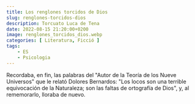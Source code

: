 ```yaml
---
title: Los renglones torcidos de Dios
slug: renglones-torcidos-dios
description: Torcuato Luca de Tena
date: 2022-08-15 21:20:00+0200
image: renglones_torcidos_dios.webp
categories: [ Literatura, Ficció ]
tags:
    - ES
    - Psicologia
---
```


Recordaba, en fin, las palabras del "Autor de la Teoría de los Nueve Universos" que le relató Dolores Bernardos: "Los locos son una terrible equivocación de la Naturaleza; son las faltas de ortografía de Dios", y, al rememorarlo, lloraba de nuevo.
